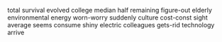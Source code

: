 total
survival
evolved
college
median
half
remaining
figure-out
elderly
environmental
energy
worn-worry
suddenly
culture
cost-const
sight
average
seems
consume
shiny
electric
colleagues
gets-rid
technology
arrive

